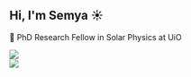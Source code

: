 ## Hi, I'm Semya ☀️

🔭 PhD Research Fellow in Solar Physics at UiO<br/> 

<!-- 
## 🌐 Socials:
[![Bluesky](https://img.shields.io/badge/bluesky-0285FF?style=flat&logo=bluesky&logoColor=%23FFFFFF)](https://bsky.app/profile/semyaat) 
[![LinkedIn](https://img.shields.io/badge/LinkedIn-%230077B5.svg?logo=linkedin&logoColor=white)](https://linkedin.com/in/semya-a-tønnessen) 
[![email](https://img.shields.io/badge/Email-D14836?logo=gmail&logoColor=white)](mailto:s.a.tonnessen@uio.no) 
-->

<!-- 
# 💻 Tech Stack:
![C++](https://img.shields.io/badge/c++-%2300599C.svg?style=flat&logo=c%2B%2B&logoColor=white) ![C](https://img.shields.io/badge/c-%2300599C.svg?style=flat&logo=c&logoColor=white) ![Julia](https://img.shields.io/badge/-Julia-9558B2?style=flat&logo=julia&logoColor=white) ![Python](https://img.shields.io/badge/python-3670A0?style=flat&logo=python&logoColor=ffdd54) ![Markdown](https://img.shields.io/badge/markdown-%23000000.svg?style=flat&logo=markdown&logoColor=white) ![LaTeX](https://img.shields.io/badge/latex-%23008080.svg?style=flat&logo=latex&logoColor=white) ![Adobe Photoshop](https://img.shields.io/badge/adobe%20photoshop-%2331A8FF.svg?style=flat&logo=adobe%20photoshop&logoColor=white) ![Gimp](https://img.shields.io/badge/Gimp-657D8B?style=flat&logo=gimp&logoColor=FFFFFF) ![Krita](https://img.shields.io/badge/Krita-203759?style=flat&logo=krita&logoColor=EEF37B) ![Blender](https://img.shields.io/badge/blender-%23F5792A.svg?style=flat&logo=blender&logoColor=white) ![NumPy](https://img.shields.io/badge/numpy-%23013243.svg?style=flat&logo=numpy&logoColor=white) ![Scipy](https://img.shields.io/badge/SciPy-%230C55A5.svg?style=flat&logo=scipy&logoColor=%white) ![Pandas](https://img.shields.io/badge/pandas-%23150458.svg?style=flat&logo=pandas&logoColor=white) ![Plotly](https://img.shields.io/badge/Plotly-%233F4F75.svg?style=flat&logo=plotly&logoColor=white) ![scikit-learn](https://img.shields.io/badge/scikit--learn-%23F7931E.svg?style=flat&logo=scikit-learn&logoColor=white) ![PyTorch](https://img.shields.io/badge/PyTorch-%23EE4C2C.svg?style=flat&logo=PyTorch&logoColor=white) ![Matplotlib](https://img.shields.io/badge/Matplotlib-%23ffffff.svg?style=flat&logo=Matplotlib&logoColor=black) ![GitHub](https://img.shields.io/badge/github-%23121011.svg?style=flat&logo=github&logoColor=white)
-->

<!-- # 📊 GitHub Stats: 
![](https://github-readme-stats.vercel.app/api?username=semyaat&theme=transparent&hide_border=true&include_all_commits=true&count_private=false)<br/> 
-->
![](https://nirzak-streak-stats.vercel.app/?user=semyaat&theme=transparent&hide_border=true)<br/>
![](https://github-readme-stats.vercel.app/api/top-langs/?username=semyaat&theme=transparent&hide_border=true&include_all_commits=true&count_private=false&layout=compact)


<!-- GPRM ( https://gprm.itsvg.in ) -->
